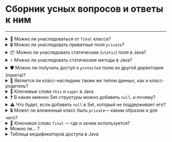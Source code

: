# Сборник усных вопросов и ответы к ним

---
<details>
<summary>🚫 Можно ли унаследоваться от <code>final</code> класса?</summary>

## ❓Можно ли унаследоваться от `final` класса и почему?
### ⚠️ Ответ:

Нет, **нельзя унаследоваться от класса, объявленного как `final`**.

<details>
<summary>↪️ Подробнее...⚠️</summary>

### 📌 Объяснение:
Ключевое слово `final` в Java, когда применяется к **классу**, означает, что **этот класс не может быть расширен** (унаследован). Это делается для защиты класса от изменения поведения через наследование.

### ✅ Пример:

```java
public final class Animal {
    public void makeSound() {
        System.out.println("Some sound");
    }
}

// Ошибка! Нельзя унаследовать final-класс
public class Dog extends Animal {
    // Ошибка компиляции
}
```

### 🧠 Почему так делают?
- Чтобы предотвратить изменение логики, заложенной в классе.
- Для повышения безопасности и предсказуемости (особенно в `String`, `Integer` и других core-классах Java).
- Иногда — для оптимизации производительности (JVM может делать оптимизации, если уверена, что класс не будет переопределён).

---
</details>
</details>
<details>
<summary>🔒 Можно ли унаследовать приватные поля <code>private</code>?</summary>

## ❓Можно ли унаследовать приватные поля `private`?
### ⚠️ Ответ:

➡️ Нет, приватные поля нельзя унаследовать напрямую.

<details>
<summary>↪️ Подробнее...⚠️</summary>

---
🔐 Что такое `private`?
Ключевое слово private означает, что **поле или метод доступны только внутри самого класса.** Даже подклассы (дочерние классы) **не имеют прямого доступа к этим полям.**


### 👇 Пример:

```java
public class Parent {
    private int secretNumber = 42;
}

public class Child extends Parent {
    public void printSecret() {
        // System.out.println(secretNumber); ❌ Ошибка: поле secretNumber недоступно
    }
}
```

---

### ❗Но! Приватные поля **существуют в объекте подкласса**, просто они **недоступны напрямую.**
Мы можем получить к ним доступ через **геттеры/сеттеры** или через `protected`/`public` методы.

---



### ✅ Как сделать поле доступным для наследников?

1. Используя `protected`:
```java
public class Parent {
    protected int secretNumber = 42;
}
```

2. Или через геттер:
```java
public class Parent {
    private int secretNumber = 42;

    public int getSecretNumber() {
        return secretNumber;
    }
}
```

---

### 🧠 Вывод:
- Приватные поля **не наследуются в смысле доступа**.
- Но они **присутствуют** в объекте подкласса.
- Доступ к ним возможен через методы или изменение модификатора доступа.

---
</details>
</details>
<details>
<summary>📦 Можно ли унаследовать статические (<code>static</code>) поля в Java?</summary>

## ❓Можно ли унаследовать **статические (`static`) поля** в Java?
### ⚠️ Ответ:

➡️ **Да, можно унаследовать, но нельзя переопределить.**

<details>
<summary>↪️ Подробнее...⚠️</summary>

---

### 🔍 Что это значит:

- Статическое поле принадлежит **классу**, а не объекту.
- Оно **одинаковое для всех экземпляров** и **наследуется** потомками, **но не переопределяется**.

---

### ✅ Пример:

```java
public class Parent {
    public static String staticField = "Hello from Parent";
}

public class Child extends Parent {
    // не создаёт новое поле, просто наследует staticField
}
```

```java
System.out.println(Child.staticField); // Выведет: Hello from Parent
```

---

### ⚠️ Но если мы **в классе-наследнике создадим поле с тем же именем**, это будет **скрытие** (shadowing), а не переопределение:

```java
public class Child extends Parent {
    public static String staticField = "Hello from Child";
}
```

Теперь:

```java
System.out.println(Parent.staticField); // Hello from Parent
System.out.println(Child.staticField);  // Hello from Child
```

> Это **два разных поля**, несмотря на одинаковое имя.

---

### 🧠 Вывод:
| Вопрос                          | Ответ        |
|----------------------------------|--------------|
| Унаследуются ли static поля?     | ✅ Да        |
| Можно ли их переопределить?      | ❌ Нет       |
| Можно ли "спрятать" (shadow)?    | ✅ Да, но не рекомендуется |

---

</details>
</details>
<details>
<summary>⚡ Можно ли унаследовать статические методы в Java?</summary>

## ❓Можно ли унаследовать **статические методы** в Java?
### ⚠️ Ответ:

➡️ **Да, статические методы наследуются, но они не полиморфны и не переопределяются.**

<details>
<summary>↪️ Подробнее...⚠️</summary>

---

### 📌 Ключевые факты:

- Статические методы принадлежат **классу**, а не объекту.
- Они **унаследуются**, но:
    - ❗ **не поддерживают переопределение (overriding)**.
    - ✅ Возможно **скрытие (hiding)**.

---

### ✅ Пример: Наследование статического метода

```java
public class Parent {
    public static void sayHello() {
        System.out.println("Hello from Parent");
    }
}

public class Child extends Parent {
    // метод sayHello() унаследован
}
```

```java
Child.sayHello(); // Выведет: Hello from Parent
```

---

### ⚠️ Пример скрытия (hiding):

```java
public class Child extends Parent {
    public static void sayHello() {
        System.out.println("Hello from Child");
    }
}
```

```java
Parent.sayHello(); // Hello from Parent
Child.sayHello();  // Hello from Child
```

> ⛔ Но это **не переопределение**, а **скрытие** — статический метод вызывается **по типу класса**, а не по типу объекта.

---

### ❌ Полиморфизм НЕ работает:

```java
Parent obj = new Child();
obj.sayHello(); // Вызовет Parent.sayHello(), а не Child.sayHello()
```

📌 Это поведение отличается от обычных (нестатических) методов, где работает полиморфизм.

---

### 🧠 Вывод:

| Вопрос                                 | Ответ        |
|----------------------------------------|--------------|
| Наследуются ли `static` методы?        | ✅ Да        |
| Можно ли их переопределить (`override`)? | ❌ Нет       |
| Можно ли скрыть (`hide`)?              | ✅ Да        |
| Работает ли полиморфизм?               | ❌ Нет       |

---

</details>
</details>
<details>
<summary>🛡️ Можно ли получить доступ к <code>protected</code> полю из другой директории (пакета)?</summary>

## ❓Можно ли получить доступ к `protected` полю из другой директории (пакета)?
### ⚠️ Ответ:

➡️ **Да, но только при наследовании.**
<details>
<summary>↪️ Подробнее...⚠️</summary>

---

### 📌 Правило доступа `protected`:

| Где находится код | Наследник? | Доступ разрешён? |
|-------------------|------------|-------------------|
| В **том же пакете**         | ❌ Не важно | ✅ Да         |
| В **другом пакете**         | ✅ Да      | ✅ Да (через наследника) |
| В **другом пакете**         | ❌ Нет     | ❌ Нет        |

---

### ✅ Пример (разные директории / пакеты):

```java
// В пакете a
package a;

public class Parent {
    protected int value = 42;
}
```

```java
// В пакете b
package b;

import a.Parent;

public class Child extends Parent {
    public void printValue() {
        System.out.println(this.value); // ✅ Работает: доступ через наследование
    }
}
```

НО:

```java
// В пакете b
package b;

import a.Parent;

public class Unrelated {
    public void test() {
        Parent p = new Parent();
        System.out.println(p.value); // ❌ Ошибка: protected, но НЕ наследник
    }
}
```

---

### 🧠 Вывод:

| Ситуация | Доступ к `protected` полю |
|----------|----------------------------|
| В том же пакете — любой класс | ✅ Да |
| В другом пакете, но класс — наследник | ✅ Да (через `this`) |
| В другом пакете, не наследник | ❌ Нет |

> То есть, **protected — это "package-private + наследникам из других пакетов"**.

---
</details>
</details>

<details>
<summary>🧩 Является ли класс-наследник таким же типом данных, как и класс-родитель?</summary>

## ❓ Является ли класс-наследник таким же типом данных, как и класс-родитель?
### ⚠️ Ответ:
➡️ **Нет, но наследник _может использоваться как родитель_ — благодаря принципу подстановки (Liskov Substitution Principle).**

<details>
<summary>↪️ Подробнее...📚</summary>

---

### 📌 Объяснение:

В Java (и в ООП в целом):

- Класс-наследник **имеет собственный тип**, отличный от типа родителя.
- Однако, **объект наследника можно присвоить переменной родительского типа** — это и есть полиморфизм.

---

### ✅ Пример:

```java
class Animal {
    void speak() {
        System.out.println("Some sound");
    }
}

class Dog extends Animal {
    void speak() {
        System.out.println("Bark");
    }
}

public class Main {
    public static void main(String[] args) {
        Animal animal = new Dog(); // ✅ Это работает!
        animal.speak(); // Выведет: "Bark"
    }
}
```

- `Dog` и `Animal` — разные типы.
- Но `Dog` — **подтип** (`subtype`) `Animal`.

---

### 🧠 Ключевая идея:

| Вопрос | Ответ |
|--------|-------|
| `Dog` — это `Animal`? | ✅ Да, по типу иерархии |
| `Dog` имеет тот же тип, что и `Animal`? | ❌ Нет, типы разные |
| Можно ли использовать `Dog` там, где ожидается `Animal`? | ✅ Да, благодаря наследованию |

> Это называется **upcasting** — неявное приведение типа к родителю.

---

</details>
</details>

<details>
<summary>🔑 Ключевые слова <code>this</code> и <code>super</code> в Java</summary>

## ❓Что такое `this` и `super`?

Оба ключевых слова используются **внутри класса** и относятся к объекту, для которого выполняется метод:

| Ключевое слово | Описание |
|----------------|----------|
| `this`         | Ссылается на **текущий объект** текущего класса |
| `super`        | Ссылается на **объект родительского класса** (внутри подкласса) |

---

<details>
<summary>📍 <code>this</code> — текущий объект</summary>

### 🧠 Применение:

- Используется, когда нужно различить **поля класса и параметры конструктора или метода** с одинаковыми именами.
- Может использоваться для вызова **другого конструктора** внутри класса.

### ✅ Пример:

```java
public class Person {
    String name;

    public Person(String name) {
        this.name = name; // this.name = поле класса, name = параметр конструктора
    }

    public void introduce() {
        System.out.println("Hi, I'm " + this.name);
    }
}
```

</details>

---

<details>
<summary>📍 <code>super</code> — доступ к родительскому классу</summary>

### 🧠 Применение:

- Вызывает **конструктор родительского класса**.
- Получает доступ к **переопределённым методам или полям** родителя.

### ✅ Пример:

```java
class Animal {
    String name = "Animal";

    void speak() {
        System.out.println("Generic animal sound");
    }
}

class Dog extends Animal {
    String name = "Dog";

    void printNames() {
        System.out.println(this.name);  // Dog
        System.out.println(super.name); // Animal
    }

    void speak() {
        super.speak(); // Вызов метода родителя
        System.out.println("Bark");
    }
}
```

</details>

---

### 🧠 Сравнение:

| Особенность          | `this`                 | `super`                      |
|----------------------|------------------------|-------------------------------|
| Ссылается на         | текущий объект         | родительский объект          |
| Вызов конструктора   | `this(...)`            | `super(...)`                 |
| Доступ к полям       | `this.field`           | `super.field`                |
| Доступ к методам     | `this.method()`        | `super.method()`             |

---

</details>

<details>
<summary>❓ В какие именно Set-структуры можно добавить <code>null</code>, и почему?</summary>

## ✅ Можно ли добавить `null` в Set?

➡️ **Да, но не во все. Всё зависит от конкретной реализации интерфейса `Set`.**

<details>
<summary>↪️ Подробнее...⚠️</summary>

---

### 📊 Таблица поддержки `null`:

| Коллекция      | Можно ли добавить `null`? | Причина |
|----------------|----------------------------|---------|
| `HashSet`       | ✅ Да                      | Использует `HashMap`, который допускает `null` как ключ |
| `LinkedHashSet` | ✅ Да                      | Наследуется от `HashSet`, та же реализация |
| `TreeSet`       | ⚠️ **Нет** (по умолчанию) | Основан на **сравнении элементов** — `null` не может быть сравнён |

---

### ⚠️ Почему `TreeSet` не поддерживает `null`?

- `TreeSet` использует **натуральную сортировку** (`Comparable`) или **Comparator**.
- Если в коллекции появляется `null`, возникает `NullPointerException` при попытке сравнения.

```java
TreeSet<String> set = new TreeSet<>();
set.add(null); // ❌ NullPointerException
```

Если указать **собственный `Comparator`, допускающий `null`**, то `TreeSet` сможет работать:

```java
TreeSet<String> set = new TreeSet<>(Comparator.nullsFirst(Comparator.naturalOrder()));
set.add(null); // ✅ Теперь работает
```

---

### 🧠 Вывод:

| Коллекция       | Поддержка `null` | Примечание |
|-----------------|------------------|-------------|
| `HashSet`        | ✅ Да            | Основан на `HashMap` |
| `LinkedHashSet`  | ✅ Да            | Поведение как у `HashSet` |
| `TreeSet`        | ❌ Нет (если не задан `Comparator`) | Сравнение `null` недопустимо |

---

### 🧪 Рекомендации:

- ✅ Используйте `HashSet` или `LinkedHashSet`, если нужно хранить `null`.
- ⚠️ Используйте `TreeSet` с `Comparator.nullsFirst/nullsLast` для поддержки `null`.

</details>
</details>

<details>  
<summary>⚠️ Что будет, если добавить <code>null</code> в Set, который не поддерживает его?</summary>

## ❓Что произойдёт при добавлении `null` в Set, который не поддерживает его?

➡️ **Будет выброшено исключение** — обычно `NullPointerException`.

---

<details>
<summary>↪️ Подробнее... ⚠️</summary>

---

### 📌 Почему возникает ошибка?

Некоторые коллекции, такие как `TreeSet`, используют **естественную сортировку** элементов через `compareTo()` или предоставленный `Comparator`. Но:

- `null` **не может быть сравнен** с другими объектами.
- Попытка сделать это вызывает **`NullPointerException`**.

---

### 📉 Пример ошибки:

```java
import java.util.TreeSet;

public class Example {
    public static void main(String[] args) {
        TreeSet<String> set = new TreeSet<>();
        set.add(null); // ❌ Ошибка!
    }
}
```

🛑 **Результат:**
```
Exception in thread "main" java.lang.NullPointerException
```

---

### ✅ Пример с поддержкой `null` (через Comparator):

```java
import java.util.*;

TreeSet<String> set = new TreeSet<>(
    Comparator.nullsFirst(Comparator.naturalOrder())
);
set.add(null); // ✅ Работает
```

> Здесь `null` помещается в начало множества.

---

### 📋 Сравнительная таблица:

| Коллекция         | Поддерживает `null`? | Примечание |
|-------------------|----------------------|------------|
| `HashSet`         | ✅ Да                 | Хэш-код `null` допустим |
| `LinkedHashSet`   | ✅ Да                 | `null` сохраняется в порядке вставки |
| `TreeSet`         | ❌ Нет (по умолчанию) | Выбросит `NullPointerException`, если не указан `Comparator`, поддерживающий `null` |

---

### 🧠 Вывод:

Если вы не уверены, поддерживает ли коллекция `null`, проверьте:

- Есть ли **сортировка**?
- Используется ли **Comparator**?
- **Поддерживает ли он `null`**?

> 📝 Хорошая практика — **избегать использования `null` в коллекциях**, если это не оправдано логикой программы.

</details>  
</details>

<details>  
<summary>🔒 Может ли вложенный класс быть <code>private</code>— каким образом и для чего?</summary>

## ❓ Может ли вложенный класс быть `private`?
➡️ **Да, вложенный (вложенный нестатический или статический) класс может быть объявлен `private`, но только если он находится внутри другого класса.**

<details>  
<summary>↪️ Подробнее… 📘</summary>  

---

### 📌 Где можно объявить `private` класс?

В Java **только вложенные (inner или static nested) классы** могут быть `private`.  
Верхнеуровневые (top-level) классы **не могут быть `private`** — иначе компилятор выдаст ошибку.

---

### ✅ Пример `private` вложенного класса:

```java
public class OuterClass {

    private class InnerPrivate {
        void display() {
            System.out.println("Приватный вложенный класс");
        }
    }

    public void test() {
        InnerPrivate inner = new InnerPrivate();
        inner.display(); // ✅ Доступ есть внутри внешнего класса
    }
}
```

📛 Но **вне `OuterClass` нельзя создать экземпляр `InnerPrivate`**:

```java
public class Other {
    public void tryAccess() {
        OuterClass.InnerPrivate obj = new OuterClass().new InnerPrivate(); 
        // ❌ Ошибка: InnerPrivate имеет private-доступ
    }
}
```

---

### 🧠 Для чего используют `private` вложенные классы?

| Назначение | Объяснение |
|------------|-------------|
| 🔐 Инкапсуляция | Скрыть реализацию, чтобы использовать только внутри внешнего класса |
| 🔧 Вспомогательные классы | Используются для логики, которая нужна только в одном месте |
| 💡 Упрощение интерфейса | Наружу — только нужные API, без деталей реализации |

---

### 🧠 Вывод:

| Вопрос | Ответ |
|--------|--------|
| Может ли класс быть `private`? | ✅ Да, если он **вложенный** |
| Может ли верхнеуровневый класс быть `private`? | ❌ Нет |
| Для чего это нужно? | 🔒 Инкапсуляция и организация логики внутри внешнего класса |

---
</details>  
</details>

<details>  
<summary>🔐 Ключевое слово <code>final</code> — где и зачем используется?</summary>  

## 🔑 Ключевое слово `final` в Java
`final` используется для ограничения **возможности изменения**:
- значения переменной
- поведения метода
- наследования класса

---

<details>  
<summary>📍 <code>final</code> поле (переменная)</summary>  

### ✅ Что значит?
Поле нельзя изменить после инициализации.

```java
final int x = 10;
x = 20; // ❌ Ошибка компиляции
```

### 📌 Где может использоваться?

| Где объявляется | Что означает |
|------------------|--------------|
| Поле класса (вне метода) | Значение нельзя изменить |
| Внутри метода | Локальная переменная, которую нельзя переопределить |
| Аргумент метода | Нельзя изменить значение параметра внутри метода |

---

### 🧠 Зачем?
- Безопасность и предсказуемость кода
- Используется в константах (`public static final`)
- Объекты `final` могут менять **состояние**, но не могут быть переназначены:
```java
final List<String> list = new ArrayList<>();
list.add("Hi"); // ✅ Можно
list = new ArrayList<>(); // ❌ Нельзя
```

</details>  

---

<details>  
<summary>🔧 <code>final</code> метод</summary>  

### ✅ Что значит?
Метод нельзя переопределить в подклассе.

```java
class Parent {
    final void doSomething() {
        System.out.println("Can't override this!");
    }
}

class Child extends Parent {
    void doSomething() {} // ❌ Ошибка: метод final
}
```

### 🧠 Зачем?
- Защита важной логики от изменения
- Увеличение безопасности и стабильности поведения
- Чаще всего применяется в `framework`-ах и `SDK`

</details>  

---

<details>  
<summary>🏛️ <code>final</code> класс</summary>  

### ✅ Что значит?
Класс нельзя расширить (унаследовать).

```java
final class MathUtils {
    public static int square(int x) {
        return x * x;
    }
}

class AdvancedMath extends MathUtils {} // ❌ Ошибка
```

### 🧠 Зачем?
- Защита от наследования (например, `String`, `Integer` — final)
- Безопасность и контроль
- Часто используется для utility-классов

</details>  

---

<details>  
<summary>📦 <code>final</code> локальная переменная (в методе)</summary>  

### ✅ Пример:

```java
public void printLength(final String text) {
    System.out.println(text.length());
    // text = "other"; // ❌ Ошибка: нельзя изменить
}
```

> В лямбдах и анонимных классах **обязательно** использовать `final` или **эффективно final** переменные.

</details>  

---

### 🧠 Общая сводка:

| Применение | Что означает |
|------------|-------------------------------|
| `final` переменная | Нельзя изменить значение (переназначить) |
| `final` метод | Нельзя переопределить в подклассе |
| `final` класс | Нельзя расширить (унаследовать) |

---

> ✅ `final` = **"один раз и навсегда"** — запрещает изменение, переопределение или наследование.

</details>


<details>
<summary>Можно ли... ?</summary>
...

<details>
<summary>↪️ Подробнее...⚠️</summary>

...

</details>
</details>




















<details>
<summary>Таблица модификаторов доступа в Java</summary>

---
👇 Вот таблица модификаторов доступа в Java, которая показывает, где и как можно обращаться к переменным/методам в зависимости от уровня доступа:

### 📋 **Таблица модификаторов доступа в Java**

| Модификатор | Доступ в **том же классе** | Доступ в **одном пакете** | Доступ в **подклассе** (даже в другом пакете) | Доступ в **другом пакете** |
|-------------|-----------------------------|-----------------------------|-----------------------------------------------|-----------------------------|
| `private`   | ✅ Да                        | ❌ Нет                      | ❌ Нет                                        | ❌ Нет                      |
| *без модификатора* (package-private) | ✅ Да        | ✅ Да                      | ❌ Нет                                        | ❌ Нет                      |
| `protected` | ✅ Да                        | ✅ Да                      | ✅ Да                                        | ❌ Нет                      |
| `public`    | ✅ Да                        | ✅ Да                      | ✅ Да                                        | ✅ Да                      |

---

### 💡 Примеры:

```java
public class Example {
    private int a;           // только внутри Example
    int b;                   // доступен в пределах пакета
    protected int c;         // доступен в пакете + в подклассах
    public int d;            // доступен везде
}
```

---

</details>

